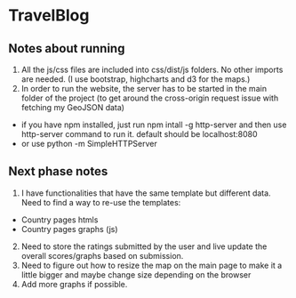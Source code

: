 # TravelBlog

## Notes about running

1. All the js/css files are included into css/dist/js folders. No other imports are needed. (I use bootstrap, highcharts and d3 for the maps.)
2. In order to run the website, the server has to be started in the main folder of the project (to get around the cross-origin request issue with fetching my GeoJSON data)
 * if you have npm installed, just run npm intall -g http-server and then use http-server command to run it. default should be localhost:8080
 * or use python -m SimpleHTTPServer 

## Next phase notes

1. I have functionalities that have the same template but different data. Need to find a way to re-use the templates:
 * Country pages htmls
 * Country pages graphs (js)
2. Need to store the ratings submitted by the user and live update the overall scores/graphs based on submission.
3. Need to figure out how to resize the map on the main page to make it a little bigger and maybe change size depending on the browser
4. Add more graphs if possible.
